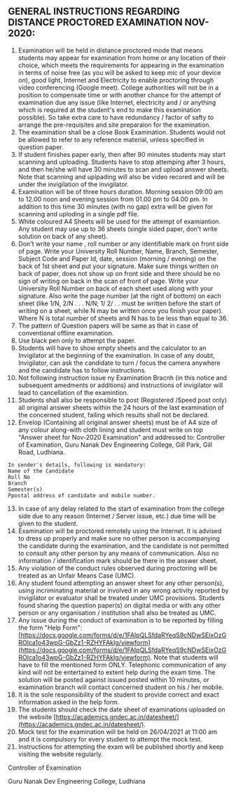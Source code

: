 ## GENERAL INSTRUCTIONS REGARDING DISTANCE PROCTORED EXAMINATION NOV-2020:

1. Examination will be held in distance proctored mode that means students may appear for examination from home or any location of their choice, which meets the requirements for appearing in the examination in terms of noise free (as you will be asked to keep mic of your device on), good light, Internet and Electricity to enable proctoring through video conferencing (Google meet). College authorities will not be in a position to compensate time or with another chance for the attempt of examination due any issue (like Internet, electricity and / or anything which is required at the student's end to make this examination possible). So take extra care to have redundancy / factor of safty to arrange the pre-requisites and site preparaion for the examination.
1. The examination shall be a close Book Examination. Students would not be allowed to refer to any reference material, unless specified in question paper.
1. If student finishes paper early, then after 90 minutes students may start scanning and uploading. Students have to stop attemping after 3 hours, and then he/she will have 30 minutes to scan and upload answer sheets. Note that scanning and uplpading will also be video recored and will be under the invigilation of the invigilator.
1. Examination will be of three hours duration. Morning session 09:00 am to 12.00 noon and evening session from 01.00 pm to 04.00 pm. In addition to this time 30 minutes (with no gap) extra will be given for scanning and uploding in a single pdf file.
1. White coloured A4 Sheets will be used for the attempt of examiantion. Any student may use up to 36 sheets (single sided paper, don't write solution on back of any sheet).
1. Don't write your name , roll number or any identifiable mark on front side of page. Write your University Roll Number, Name, Branch, Semester, Subject Code and Paper Id, date, session (morning / evening) on the back of 1st sheet and put your signature. Make sure things written on back of paper, does not show up on front side and there should be no sign of writing on back in the scan of front of page. Write your University Roll Number on back of each sheet used along with your signature. Also write the page number (at the right of bottom) on each sheet (like 1/N, 2/N . . . N/N; 1/ 2/ . . must be written before the start of writing on a sheet, while N may be written once you finish your paper). Where N is total number of sheets and N has to be less than equal to 36.
1. The pattern of Question papers will be same as that in case of conventional offline examination.
1. Use black pen only to attempt the paper.
1. Students will have to show empty sheets and the calculator to an Invigilator at the beginning of the examination. In case of any doubt, Invigilator, can ask the candidate to turn / focus the camera anywhere and the candidate has to follow instructions.
1. Not following instruction issue ny Examination Bracnh (in this notice and subsequent amedments or additions) and instructions of invigilator will lead to cancellation of the examintion.
1. Students shall also be responsible to post (Registered /Speed post only) all original answer sheets within the 24 hours of the last examination of the concerned student, failing which results shall not be declared.
1. Envelop (Containing all original answer sheets) must be of A4 size of any colour along-with cloth lining and student must write on top "Answer sheet for Nov-2020 Examination" and addressed to: Controller of Examination, Guru Nanak Dev Engineering College, Gill Park, Gill Road, Ludhiana. 
```
In sender's details, following is mandatory:
Name of the Candidate
Roll No
Branch
Semester(s)
Ppostal address of candidate and mobile number.
```
13. In case of any delay related to the start of examination from the college side due to any reason (Internet / Server issue, etc.) due time will be given to the student.
1. Examination will be proctored remotely using the Internet. It is advised to dress up properly and make sure no other person is accompanying the candidate during the examination, and the candidate is not permitted to consult any other person by any means of communication. Also no information / identification mark should be there in the answer sheet.
1. Any violation of the conduct rules observed during proctoring will be treated as an Unfair Means Case (UMC).
1. Any student found attempting an answer sheet for any other person(s), using incriminating material or involved in any wrong activity reported by invigilator or evaluator shall be treated under UMC provisions. Students found sharing the question paper(s) on digital media or with any other person or any organisation / institution shall also be treated as UMC.
1. Any issue during the conduct of examination is to be reported by filling the form "Help Form": [https://docs.google.com/forms/d/e/1FAIpQLSfdaRYeqS9cNDwSEixOzGROlca1o43wpG-GbZz1-RZHYFAkIg/viewform](https://docs.google.com/forms/d/e/1FAIpQLSfdaRYeqS9cNDwSEixOzGROlca1o43wpG-GbZz1-RZHYFAkIg/viewform). Note that students will have to fill the mentioned form ONLY. Telephonic communication of any kind will not be entertained to extent help during the exam time. The solution will be posted against issued posted within 10 minutes, or examination branch will contact concerned student on his / her mobile. 
1. It is the sole responsibility of the student to provide correct and exact information asked in the help form.
1. The students should check the date sheet of examinations uploaded on the website [https://academics.gndec.ac.in/datesheet/](https://academics.gndec.ac.in/datesheet/).
1. Mock test for the examination will be held on 26/04/2021 at 11:00 am and it is compulsory for every student to attempt the mock test.
1. Instructions for attempting the exam will be published shortly and keep visiting the website regularly.

Controller of Examination

Guru Nanak Dev Engineering College, Ludhiana
